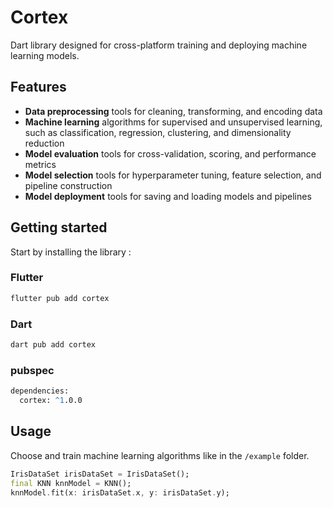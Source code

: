 # Cortex
Dart library designed for cross-platform training and deploying machine learning models.

## Features

- **Data preprocessing** tools for cleaning, transforming, and encoding data
- **Machine learning** algorithms for supervised and unsupervised learning, such as classification, regression, clustering, and dimensionality reduction
- **Model evaluation** tools for cross-validation, scoring, and performance metrics
- **Model selection** tools for hyperparameter tuning, feature selection, and pipeline construction
- **Model deployment** tools for saving and loading models and pipelines

## Getting started
Start by installing the library :
### Flutter
```cmd
flutter pub add cortex
```
### Dart
```cmd
dart pub add cortex
```
### pubspec
```cmd
dependencies:
  cortex: ^1.0.0
```

## Usage

Choose and train machine learning algorithms like in the `/example` folder. 

```dart
IrisDataSet irisDataSet = IrisDataSet();
final KNN knnModel = KNN();
knnModel.fit(x: irisDataSet.x, y: irisDataSet.y);
```

